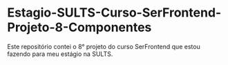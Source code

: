 # Estagio-SULTS-Curso-SerFrontend-Projeto-8-Componentes
 Este repositório contei o 8° projeto do curso  SerFrontend que estou fazendo para meu estágio na SULTS.
